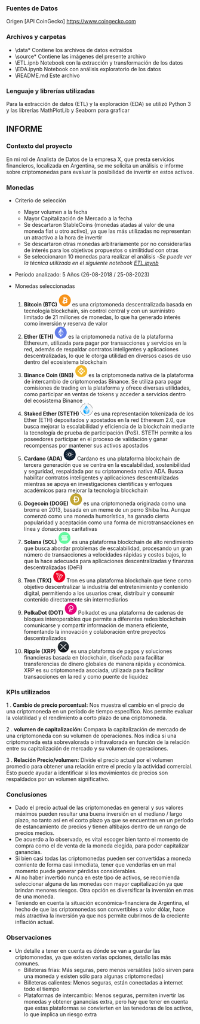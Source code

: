 
### **Fuentes de Datos**
Origen [API CoinGecko] https://www.coingecko.com

### **Archivos y carpetas**
- \data\* Contiene los archivos de datos extraídos
- \source\* Contiene las imágenes del presente archivo
- \ETL.ipnb Notebook con la extracción y transformación de los datos
- \EDA.ipynb Notebook con análisis exploratorio de los datos
- \README.md Este archivo

### **Lenguaje y librerías utilizadas** 
Para la extracción de datos (ETL) y la exploración (EDA) se utilizó Python 3 y las librerías MathPlotLib y Seaborn para graficar


## **INFORME** ##

### **Contexto del proyecto**
En mi rol de Analista de Datos de la empresa X, que presta servicios financieros, localizada en Argentina, se me solicita un análisis e informe sobre criptomonedas para evaluar la posibilidad de invertir en estos activos.


### **Monedas**
- Criterio de selección
    - Mayor volumen a la fecha
    - Mayor Capitalización de Mercado a la fecha
    - Se descartaron StableCoins (monedas atadas al valor de una moneda fiat u otro activo), ya que las más utilizadas no representan un atractivo a la hora de invertir
    - Se descartaron otras monedas arbitrariamente por no considerarlas de interés para los objetivos propuestos o similitidud con otras
    - Se seleccionaron 10 monedas para realizar el análisis
    -*Se puede ver la técnica utilizada en el siguiente notebook [ETL.ipynb](ETL.ipynb)*

- Período analizado: 5 Años (26-08-2018 / 25-08-2023)

- Monedas seleccionadas
  1. **Bitcoin (BTC)** ![Alt text](src/btc.png) es una criptomoneda descentralizada basada en tecnología blockchain, sin control central y con un suministro limitado de 21 millones de monedas, lo que ha generado interés como inversión y reserva de valor
  2. **Ether (ETH)** ![Alt text](src/eth.png) es la criptomoneda nativa de la plataforma Ethereum, utilizada para pagar por transacciones y servicios en la red, además de respaldar contratos inteligentes y aplicaciones descentralizadas, lo que le otorga utilidad en diversos casos de uso dentro del ecosistema blockchain
  3. **Binance Coin (BNB)** ![Alt text](src/bnb.png) es la criptomoneda nativa de la plataforma de intercambio de criptomonedas Binance. Se utiliza para pagar comisiones de trading en la plataforma y ofrece diversas utilidades, como participar en ventas de tokens y acceder a servicios dentro del ecosistema Binance
  4. **Staked Ether (STETH)** ![Alt text](src/stke.png) es una representación tokenizada de los Ether (ETH) depositados y apostados en la red Ethereum 2.0, que busca mejorar la escalabilidad y eficiencia de la blockchain mediante la tecnología de prueba de participación (PoS). STETH permite a los poseedores participar en el proceso de validación y ganar recompensas por mantener sus activos apostados
  5. **Cardano (ADA)** ![Alt text](src/ada.png) Cardano es una plataforma blockchain de tercera generación que se centra en la escalabilidad, sostenibilidad y seguridad, respaldada por su criptomoneda nativa ADA. Busca habilitar contratos inteligentes y aplicaciones descentralizadas mientras se apoya en investigaciones científicas y enfoques académicos para mejorar la tecnología blockchain
  6. **Dogecoin (DOGE)** ![Alt text](src/doge.png) es una criptomoneda originada como una broma en 2013, basada en un meme de un perro Shiba Inu. Aunque comenzó como una moneda humorística, ha ganado cierta popularidad y aceptación como una forma de microtransacciones en línea y donaciones caritativas
  7. **Solana (SOL)** ![Alt text](src/sol.png) es una plataforma blockchain de alto rendimiento que busca abordar problemas de escalabilidad, procesando un gran número de transacciones a velocidades rápidas y costos bajos, lo que la hace adecuada para aplicaciones descentralizadas y finanzas descentralizadas (DeFi)
  8. **Tron (TRX)** ![Alt text](src/trx.png) Tron es una plataforma blockchain que tiene como objetivo descentralizar la industria del entretenimiento y contenido digital, permitiendo a los usuarios crear, distribuir y consumir contenido directamente sin intermediarios
  9. **PolkaDot (DOT)** ![Alt text](src/dot.png) Polkadot es una plataforma de cadenas de bloques interoperables que permite a diferentes redes blockchain comunicarse y compartir información de manera eficiente, fomentando la innovación y colaboración entre proyectos descentralizados
  10. **Ripple (XRP)** ![Alt text](src/xrp.png) es una plataforma de pagos y soluciones financieras basada en blockchain, diseñada para facilitar transferencias de dinero globales de manera rápida y económica. XRP es su criptomoneda asociada, utilizada para facilitar transacciones en la red y como puente de liquidez


### **KPIs utilizados**
1 . **Cambio de precio porcentual:** Nos muestra el cambio en el precio de una criptomoneda en un período de tiempo específico. Nos permite evaluar la volatilidad y el rendimiento a corto plazo de una criptomoneda.

2 . **volumen de capitalización:** Compara la capitalización de mercado de una criptomoneda con su volumen de operaciones. Nos indica si una criptomoneda está sobrevalorada o infravalorada en función de la relación entre su capitalización de mercado y su volumen de operaciones.

3 . **Relación Precio/volumen:** Divide el precio actual por el volumen promedio para obtener una relación entre el precio y la actividad comercial. Esto puede ayudar a identificar si los movimientos de precios son respaldados por un volumen significativo.


### **Conclusiones**
* Dado el precio actual de las criptomonedas en general y sus valores máximos pueden resultar una buena inversión en el mediano / largo plazo, no tanto así en el corto plazo ya que se encuentran en un período de estancamiento de precios y tienen altibajos dentro de un rango de precios medios.
* De acuerdo a lo observado, es vital escoger bien tanto el momento de compra como el de venta de la moneda elegida, para poder capitalizar ganancias.
* Si bien casi todas las criptomonedas pueden ser convertidas a moneda corriente de forma casi inmediata, tener que venderlas en un mal momento puede generar pérdidas considerables.
* Al no haber invertido nunca en este tipo de activos, se recomienda seleccionar alguna de las monedas con mayor capitalización ya que brindan menores riesgos. Otra opción es diversificar la inversión en mas de una moneda.
* Teniendo en cuenta la situación económica-financiera de Argentina, el hecho de que las criptomonedas son convertibles a valor dólar, hace más atractiva la inversión ya que nos permite cubrirnos de la creciente inflación actual.


### **Observaciones**
* Un detalle a tener en cuenta es dónde se van a guardar las criptomonedas, ya que existen varias opciones, detallo las más comunes.
    * Billeteras frías: Más seguras, pero menos versátiles (sólo sirven para una moneda y existen sólo para algunas criptomonedas)
    * Billeteras calientes: Menos seguras, están conectadas a internet todo el tiempo
    * Plataformas de intercambio: Menos seguras, permiten invertir las monedas y obtener ganancias extra, pero hay que tener en cuenta que estas plataformas se convierten en las tenedoras de los activos, lo que implica un riesgo extra
